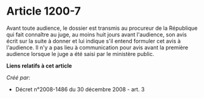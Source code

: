 # Article 1200-7

Avant toute audience, le dossier est transmis au procureur de la République qui fait connaître au juge, au moins huit jours
avant l'audience, son avis écrit sur la suite à donner et lui indique s'il entend formuler cet avis à l'audience. Il n'y a
pas lieu à communication pour avis avant la première audience lorsque le juge a été saisi par le ministère public.

**Liens relatifs à cet article**

_Créé par_:

  - Décret n°2008-1486 du 30 décembre 2008 - art. 3

